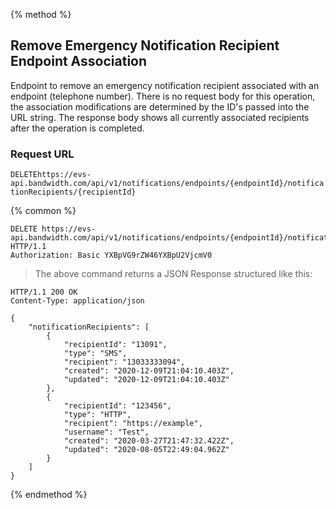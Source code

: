 {% method %}

## Remove Emergency Notification Recipient Endpoint Association

Endpoint to remove an emergency notification recipient associated with an endpoint (telephone number). There is no request body for this operation, the association modifications are determined by the ID's passed into the URL string. The response body shows all currently associated recipients after the operation is completed.

### Request URL

<code class="delete">DELETE</code>`https://evs-api.bandwidth.com/api/v1/notifications/endpoints/{endpointId}/notificationRecipients/{recipientId}`

{% common %}

<!--{% sample lang='http' %}-->

```http
DELETE https://evs-api.bandwidth.com/api/v1/notifications/endpoints/{endpointId}/notificationRecipients/{recipientId} HTTP/1.1
Authorization: Basic YXBpVG9rZW46YXBpU2VjcmV0
```
> The above command returns a JSON Response structured like this:

```http
HTTP/1.1 200 OK
Content-Type: application/json

{
    "notificationRecipients": [
        {
            "recipientId": "13091",
            "type": "SMS",
            "recipient": "13033333094",
            "created": "2020-12-09T21:04:10.403Z",
            "updated": "2020-12-09T21:04:10.403Z"
        },
        {
            "recipientId": "123456",
            "type": "HTTP",
            "recipient": "https://example",
            "username": "Test",
            "created": "2020-03-27T21:47:32.422Z",
            "updated": "2020-08-05T22:49:04.962Z"
        }
    ]
}
```

{% endmethod %}
